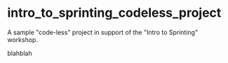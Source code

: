 # intro_to_sprinting_codeless_project
A sample "code-less" project in support of the "Intro to Sprinting" workshop.

blahblah